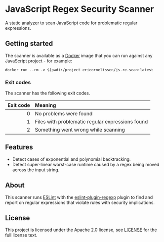 # JavaScript Regex Security Scanner

A static analyzer to scan JavaScript code for problematic regular expressions.

## Getting started

The scanner is available as a [Docker] image that you can run against any
JavaScript project - for example:

```shell
docker run --rm -v $(pwd):/project ericornelissen/js-re-scan:latest
```

### Exit codes

The scanner has the following exit codes.

| Exit code | Meaning                                          |
| --------: | :----------------------------------------------- |
| 0         | No problems were found                           |
| 1         | Files with problematic regular expressions found |
| 2         | Something went wrong while scanning              |

## Features

- Detect cases of exponential and polynomial backtracking.
- Detect super-linear worst-case runtime caused by a regex being moved across
  the input string.

## About

This scanner runs [ESLint] with the [eslint-plugin-regexp] plugin to find and
report on regular expressions that violate rules with security implications.

## License

This project is licensed under the Apache 2.0 license, see [LICENSE] for the
full license text.

[docker]: https://www.docker.com/
[eslint]: https://eslint.org/
[eslint-plugin-regexp]: https://github.com/ota-meshi/eslint-plugin-regexp
[license]: ./LICENSE
